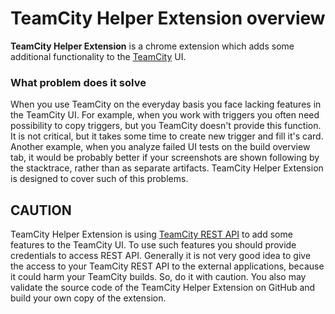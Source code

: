 # TeamCity Helper Extension overview

**TeamCity Helper Extension** is a chrome extension which adds some additional functionality to the [TeamCity](https://www.jetbrains.com/teamcity/) UI.

### What problem does it solve
When you use TeamCity on the everyday basis you face lacking features in the TeamCity UI. For example, when you work with triggers you often need possibility to copy triggers, but you TeamCity doesn't provide this function. It is not critical, but it takes some time to create new trigger and fill it's card. Another example, when you analyze failed UI tests on the build overview tab, it would be probably better if your screenshots are shown following by the stacktrace, rather than as separate artifacts. TeamCity Helper Extension is designed to cover such of this problems.

## CAUTION
TeamCity Helper Extension is using [TeamCity REST API](https://confluence.jetbrains.com/display/TCD10/REST+API) to add some features to the TeamCity UI. To use such features you should provide credentials to access REST API. Generally it is not very good idea to give the access to your TeamCity REST API to the external applications, because it could harm your TeamCity builds. So, do it with caution. You also may validate the source code of the TeamCity Helper Extension on GitHub and build your own copy of the extension.
